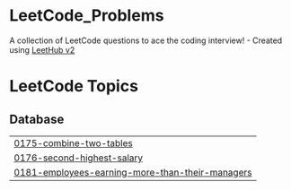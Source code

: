 # LeetCode_Problems
A collection of LeetCode questions to ace the coding interview! - Created using [LeetHub v2](https://github.com/arunbhardwaj/LeetHub-2.0)

<!---LeetCode Topics Start-->
# LeetCode Topics
## Database
|  |
| ------- |
| [0175-combine-two-tables](https://github.com/NikhilBhoopalam/LeetCode_Problems/tree/master/0175-combine-two-tables) |
| [0176-second-highest-salary](https://github.com/NikhilBhoopalam/LeetCode_Problems/tree/master/0176-second-highest-salary) |
| [0181-employees-earning-more-than-their-managers](https://github.com/NikhilBhoopalam/LeetCode_Problems/tree/master/0181-employees-earning-more-than-their-managers) |
<!---LeetCode Topics End-->
